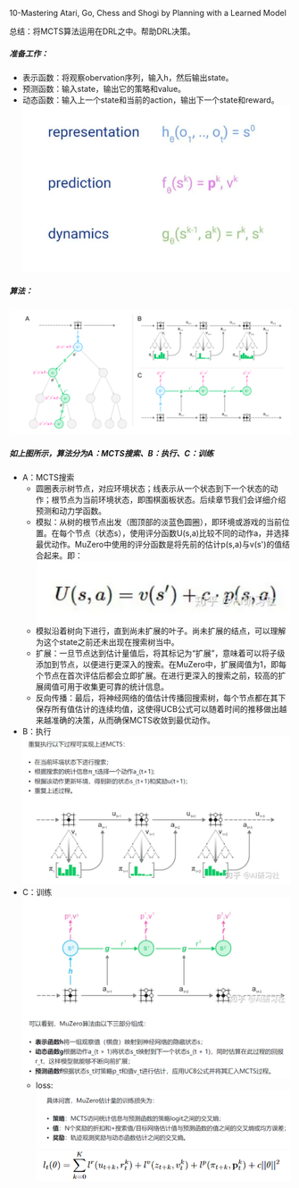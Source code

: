 10-Mastering Atari, Go, Chess and Shogi by Planning with a Learned Model

总结：将MCTS算法运用在DRL之中。帮助DRL决策。

##### 准备工作：
- 表示函数：将观察obervation序列，输入h，然后输出state。
- 预测函数：输入state，输出它的策略和value。
- 动态函数：输入上一个state和当前的action，输出下一个state和reward。
![alt text](image-37.png)

##### 算法：
![alt text](image-38.png)
##### 如上图所示，算法分为A：MCTS搜索、B：执行、C：训练
- A：MCTS搜索
    - 圆圈表示树节点，对应环境状态；线表示从一个状态到下一个状态的动作；根节点为当前环境状态，即围棋面板状态。后续章节我们会详细介绍预测和动力学函数。
    - 模拟：从树的根节点出发（图顶部的淡蓝色圆圈），即环境或游戏的当前位置。在每个节点（状态s），使用评分函数U(s,a)比较不同的动作a，并选择最优动作。MuZero中使用的评分函数是将先前的估计p(s,a)与v(s')的值结合起来。即：
    ![alt text](image-39.png)
    - 模拟沿着树向下进行，直到尚未扩展的叶子。尚未扩展的结点，可以理解为这个state之前还未出现在搜索树当中。
    - 扩展：一旦节点达到估计量值后，将其标记为“扩展”，意味着可以将子级添加到节点，以便进行更深入的搜索。在MuZero中，扩展阈值为1，即每个节点在首次评估后都会立即扩展。在进行更深入的搜索之前，较高的扩展阈值可用于收集更可靠的统计信息。
    - 反向传播：最后，将神经网络的值估计传播回搜索树，每个节点都在其下保存所有值估计的连续均值，这使得UCB公式可以随着时间的推移做出越来越准确的决策，从而确保MCTS收敛到最优动作。
- B：执行
    ![alt text](image-40.png)
- C：训练
   ![alt text](image-41.png)
   - loss:
   ![alt text](image-42.png)
   ![alt text](image-43.png)









